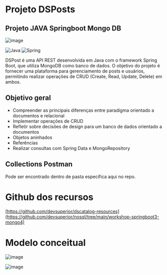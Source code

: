 # Projeto DSPosts 
## Projeto JAVA Springboot Mongo DB
![image](https://github.com/Sammy192/WorkshopMongoDB/assets/53224915/c67badb0-2f83-4b93-a5d7-e69e646b8a16)

![Java](https://img.shields.io/badge/java-%23ED8B00.svg?style=for-the-badge&logo=openjdk&logoColor=white)
![Spring](https://img.shields.io/badge/spring-%236DB33F.svg?style=for-the-badge&logo=spring&logoColor=white)

DSPost é uma API REST desenvolvida em Java com o framework Spring Boot, que utiliza MongoDB como banco de dados.
O objetivo do projeto é fornecer uma plataforma para gerenciamento de posts e usuários, permitindo realizar operações de CRUD (Create, Read, Update, Delete) em ambos.

## Objetivo geral

- Compreender as principais diferenças entre paradigma orientado a documentos e relacional
- Implementar operações de CRUD
- Refletir sobre decisões de design para um banco de dados orientado a documentos
- Objetos aninhados
- Referências
- Realizar consultas com Spring Data e MongoRepository

## Collections Postman
Pode ser encontrado dentro de pasta específica aqui no repo.

# Github dos recursos
[https://github.com/devsuperior/dscatalog-resources](https://github.com/devsuperior/nosql/tree/main/workshop-springboot3-mongo4)

# Modelo conceitual

![image](https://github.com/Sammy192/WorkshopMongoDB/assets/53224915/7be87297-d96d-4a65-b7cd-e1032e23dd3b)

![image](https://github.com/Sammy192/WorkshopMongoDB/assets/53224915/466795a5-2018-4b3a-82ba-757ab9f635fa)
